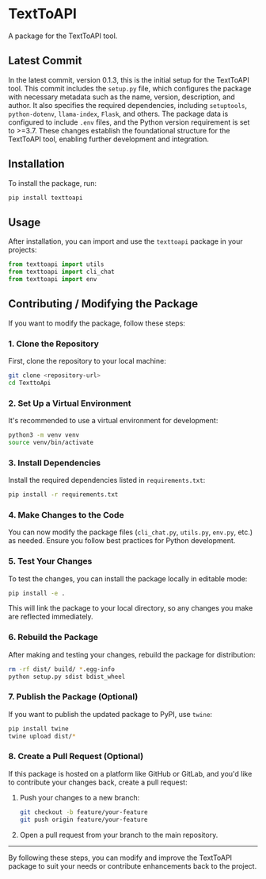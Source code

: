 # TextToAPI

A package for the TextToAPI tool.

## Latest Commit

In the latest commit, version 0.1.3, this is the initial setup for the TextToAPI tool. This commit includes the `setup.py` file, which configures the package with necessary metadata such as the name, version, description, and author. It also specifies the required dependencies, including `setuptools`, `python-dotenv`, `llama-index`, `Flask`, and others. The package data is configured to include `.env` files, and the Python version requirement is set to >=3.7. These changes establish the foundational structure for the TextToAPI tool, enabling further development and integration.

## Installation

To install the package, run:

```bash
pip install texttoapi
```

## Usage

After installation, you can import and use the `texttoapi` package in your projects:

```python
from texttoapi import utils
from texttoapi import cli_chat
from texttoapi import env
```

## Contributing / Modifying the Package

If you want to modify the package, follow these steps:

### 1. Clone the Repository

First, clone the repository to your local machine:

```bash
git clone <repository-url>
cd TexttoApi
```

### 2. Set Up a Virtual Environment

It's recommended to use a virtual environment for development:

```bash
python3 -m venv venv
source venv/bin/activate  
```

### 3. Install Dependencies

Install the required dependencies listed in `requirements.txt`:

```bash
pip install -r requirements.txt
```

### 4. Make Changes to the Code

You can now modify the package files (`cli_chat.py`, `utils.py`, `env.py`, etc.) as needed. Ensure you follow best practices for Python development.

### 5. Test Your Changes

To test the changes, you can install the package locally in editable mode:

```bash
pip install -e .
```

This will link the package to your local directory, so any changes you make are reflected immediately.

### 6. Rebuild the Package

After making and testing your changes, rebuild the package for distribution:

```bash
rm -rf dist/ build/ *.egg-info
python setup.py sdist bdist_wheel
```

### 7. Publish the Package (Optional)

If you want to publish the updated package to PyPI, use `twine`:

```bash
pip install twine
twine upload dist/*
```

### 8. Create a Pull Request (Optional)

If this package is hosted on a platform like GitHub or GitLab, and you'd like to contribute your changes back, create a pull request:

1. Push your changes to a new branch:
   ```bash
   git checkout -b feature/your-feature
   git push origin feature/your-feature
   ```

2. Open a pull request from your branch to the main repository.

---

By following these steps, you can modify and improve the TextToAPI package to suit your needs or contribute enhancements back to the project.

